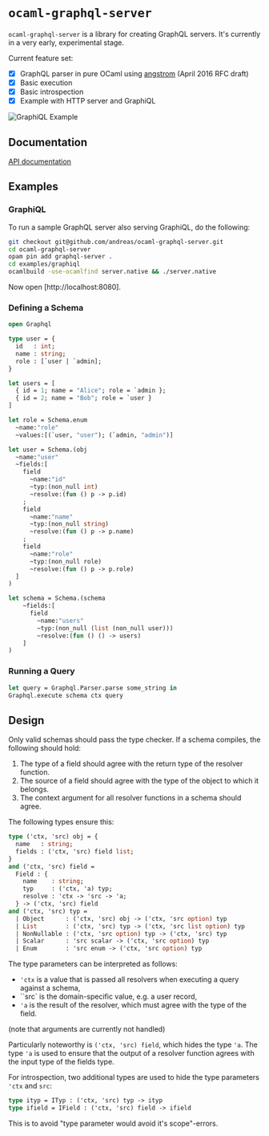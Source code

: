 # `ocaml-graphql-server`

`ocaml-graphql-server` is a library for creating GraphQL servers. It's currently in a very early, experimental stage.

Current feature set:

- [x] GraphQL parser in pure OCaml using [angstrom](https://github.com/inhabitedtype/angstrom) (April 2016 RFC draft)
- [x] Basic execution
- [x] Basic introspection
- [x] Example with HTTP server and GraphiQL

![GraphiQL Example](https://cloud.githubusercontent.com/assets/2518/20041922/403ed918-a471-11e6-8178-1cd22dbc4658.png)

## Documentation

[API documentation](https://andreas.github.io/ocaml-graphql-server/)

## Examples

### GraphiQL

To run a sample GraphQL server also serving GraphiQL, do the following:

```bash
git checkout git@github.com/andreas/ocaml-graphql-server.git
cd ocaml-graphql-server
opam pin add graphql-server .
cd examples/graphiql
ocamlbuild -use-ocamlfind server.native && ./server.native
```

Now open [http://localhost:8080].

### Defining a Schema

```ocaml
open Graphql

type user = {
  id   : int;
  name : string;
  role : [`user | `admin];
}

let users = [
  { id = 1; name = "Alice"; role = `admin };
  { id = 2; name = "Bob"; role = `user }
]

let role = Schema.enum
  ~name:"role"
  ~values:[(`user, "user"); (`admin, "admin")]

let user = Schema.(obj
  ~name:"user"
  ~fields:[
    field
      ~name:"id"
      ~typ:(non_null int)
      ~resolve:(fun () p -> p.id)
    ;
    field
      ~name:"name"
      ~typ:(non_null string)
      ~resolve:(fun () p -> p.name)
    ;
    field
      ~name:"role"
      ~typ:(non_null role)
      ~resolve:(fun () p -> p.role)
  ]
)

let schema = Schema.(schema 
    ~fields:[
      field
        ~name:"users"
        ~typ:(non_null (list (non_null user)))
        ~resolve:(fun () () -> users)
    ]
)
```

### Running a Query

```ocaml
let query = Graphql.Parser.parse some_string in
Graphql.execute schema ctx query
```

## Design

Only valid schemas should pass the type checker. If a schema compiles, the following should hold:

1. The type of a field should agree with the return type of the resolver function.
2. The source of a field should agree with the type of the object to which it belongs.
3. The context argument for all resolver functions in a schema should agree.

The following types ensure this:

```ocaml
type ('ctx, 'src) obj = {
  name   : string;
  fields : ('ctx, 'src) field list;
}
and ('ctx, 'src) field =
  Field : {
    name    : string;
    typ     : ('ctx, 'a) typ;
    resolve : 'ctx -> 'src -> 'a;
  } -> ('ctx, 'src) field
and ('ctx, 'src) typ =
  | Object      : ('ctx, 'src) obj -> ('ctx, 'src option) typ
  | List        : ('ctx, 'src) typ -> ('ctx, 'src list option) typ
  | NonNullable : ('ctx, 'src option) typ -> ('ctx, 'src) typ
  | Scalar      : 'src scalar -> ('ctx, 'src option) typ
  | Enum        : 'src enum -> ('ctx, 'src option) typ
```

The type parameters can be interpreted as follows:

- `'ctx` is a value that is passed all resolvers when executing a query against a schema,
- ``src` is the domain-specific value, e.g. a user record,
- `'a` is the result of the resolver, which must agree with the type of the field. 

(note that arguments are currently not handled)

Particularly noteworthy is `('ctx, 'src) field`, which hides the type `'a`. The type `'a` is used to ensure that the output of a resolver function agrees with the input type of the fields type.

For introspection, two additional types are used to hide the type parameters `'ctx` and `src`:

```ocaml
type ityp = ITyp : ('ctx, 'src) typ -> ityp
type ifield = IField : ('ctx, 'src) field -> ifield
```

This is to avoid "type parameter would avoid it's scope"-errors.
